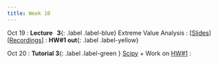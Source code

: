```yaml
---
title: Week 10
---
```


Oct 19
: **Lecture &nbsp; 3**{: .label .label-blue} Extreme Value Analysis
  : [[Slides](https://luminus.nus.edu.sg)] [[Recordings](https://luminus.nus.edu.sg)]
: **HW#1 out**{: .label .label-yellow}

Oct 20
: **Tutorial 3**{: .label .label-green } [Scipy](https://xiaoganghe.github.io/python-climate-visuals/chapters/data-analytics/scipy-basic.html) + Work on [HW#1](https://xiaoganghe.github.io/python-climate-visuals/chapters/homework/homework1.html)
  : []()
